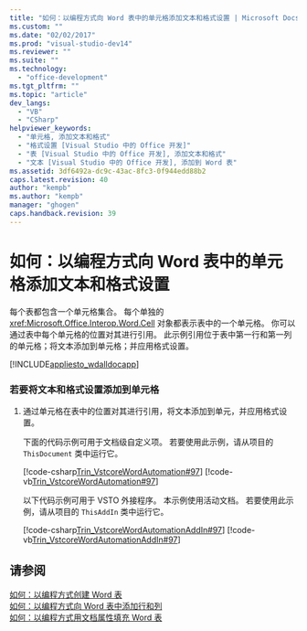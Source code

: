 ```yaml
---
title: "如何：以编程方式向 Word 表中的单元格添加文本和格式设置 | Microsoft Docs"
ms.custom: ""
ms.date: "02/02/2017"
ms.prod: "visual-studio-dev14"
ms.reviewer: ""
ms.suite: ""
ms.technology: 
  - "office-development"
ms.tgt_pltfrm: ""
ms.topic: "article"
dev_langs: 
  - "VB"
  - "CSharp"
helpviewer_keywords: 
  - "单元格, 添加文本和格式"
  - "格式设置 [Visual Studio 中的 Office 开发]"
  - "表 [Visual Studio 中的 Office 开发], 添加文本和格式"
  - "文本 [Visual Studio 中的 Office 开发], 添加到 Word 表"
ms.assetid: 3df6492a-dc9c-43ac-8fc3-0f944edd88b2
caps.latest.revision: 40
author: "kempb"
ms.author: "kempb"
manager: "ghogen"
caps.handback.revision: 39
---
```

# 如何：以编程方式向 Word 表中的单元格添加文本和格式设置
  每个表都包含一个单元格集合。  每个单独的 <xref:Microsoft.Office.Interop.Word.Cell> 对象都表示表中的一个单元格。  你可以通过表中每个单元格的位置对其进行引用。  此示例引用位于表中第一行和第一列的单元格；将文本添加到单元格；并应用格式设置。  
  
 [!INCLUDE[appliesto_wdalldocapp](../vsto/includes/appliesto-wdalldocapp-md.md)]  
  
### 若要将文本和格式设置添加到单元格  
  
1.  通过单元格在表中的位置对其进行引用，将文本添加到单元，并应用格式设置。  
  
     下面的代码示例可用于文档级自定义项。  若要使用此示例，请从项目的 `ThisDocument` 类中运行它。  
  
     [!code-csharp[Trin_VstcoreWordAutomation#97](../snippets/csharp/VS_Snippets_OfficeSP/Trin_VstcoreWordAutomation/CS/ThisDocument.cs#97)]
     [!code-vb[Trin_VstcoreWordAutomation#97](../snippets/visualbasic/VS_Snippets_OfficeSP/Trin_VstcoreWordAutomation/VB/ThisDocument.vb#97)]  
  
     以下代码示例可用于 VSTO 外接程序。  本示例使用活动文档。  若要使用此示例，请从项目的 `ThisAddIn` 类中运行它。  
  
     [!code-csharp[Trin_VstcoreWordAutomationAddIn#97](../snippets/csharp/VS_Snippets_OfficeSP/Trin_VstcoreWordAutomationAddIn/CS/ThisAddIn.cs#97)]
     [!code-vb[Trin_VstcoreWordAutomationAddIn#97](../snippets/visualbasic/VS_Snippets_OfficeSP/Trin_VstcoreWordAutomationAddIn/VB/ThisAddIn.vb#97)]  
  
## 请参阅  
 [如何：以编程方式创建 Word 表](../vsto/how-to-programmatically-create-word-tables.md)   
 [如何：以编程方式向 Word 表中添加行和列](../vsto/how-to-programmatically-add-rows-and-columns-to-word-tables.md)   
 [如何：以编程方式用文档属性填充 Word 表](../vsto/how-to-programmatically-populate-word-tables-with-document-properties.md)  
  
  